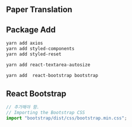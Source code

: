 ## Paper Translation

## Package Add

```bash
yarn add axios
yarn add styled-components
yarn add styled-reset

yarn add react-textarea-autosize

yarn add  react-bootstrap bootstrap
```

## React Bootstrap

```js
// 추가해야 함.
// Importing the Bootstrap CSS
import "bootstrap/dist/css/bootstrap.min.css";
```
